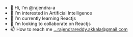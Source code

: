 - 👋 Hi, I’m @rajendra-a
- 👀 I’m interested in Artificial Intelligence
- 🌱 I’m currently learning Reactjs
- 💞️ I’m looking to collaborate on Reactjs
- 📫 How to reach me ...rajendrareddy.akkala@gmail.com

